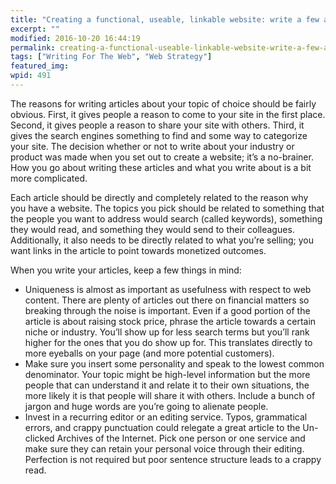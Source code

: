 ```yaml
---
title: "Creating a functional, useable, linkable website: write a few articles"
excerpt: ""
modified: 2016-10-20 16:44:19
permalink: creating-a-functional-useable-linkable-website-write-a-few-articles/index.html
tags: ["Writing For The Web", "Web Strategy"]
featured_img:
wpid: 491
---
```



The reasons for writing articles about your topic of choice should be fairly obvious. First, it gives people a reason to come to your site in the first place. Second, it gives people a reason to share your site with others. Third, it gives the search engines something to find and some way to categorize your site. The decision whether or not to write about your industry or product was made when you set out to create a website; it’s a no-brainer. How you go about writing these articles and what you write about is a bit more complicated.

Each article should be directly and completely related to the reason why you have a website. The topics you pick should be related to something that the people you want to address would search (called keywords), something they would read, and something they would send to their colleagues. Additionally, it also needs to be directly related to what you’re selling; you want links in the article to point towards monetized outcomes.

When you write your articles, keep a few things in mind:

- Uniqueness is almost as important as usefulness with respect to web content. There are plenty of articles out there on financial matters so breaking through the noise is important. Even if a good portion of the article is about raising stock price, phrase the article towards a certain niche or industry. You’ll show up for less search terms but you’ll rank higher for the ones that you do show up for. This translates directly to more eyeballs on your page (and more potential customers).
- Make sure you insert some personality and speak to the lowest common denominator. Your topic might be high-level information but the more people that can understand it and relate it to their own situations, the more likely it is that people will share it with others. Include a bunch of jargon and huge words are you’re going to alienate people.
- Invest in a recurring editor or an editing service. Typos, grammatical errors, and crappy punctuation could relegate a great article to the Un-clicked Archives of the Internet. Pick one person or one service and make sure they can retain your personal voice through their editing. Perfection is not required but poor sentence structure leads to a crappy read.
